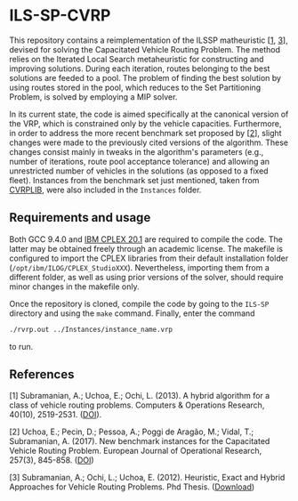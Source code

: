 # ILS-SP-CVRP
This repository contains a reimplementation of the ILSSP matheuristic [[1](#1), [3](#3)], devised for solving the Capacitated Vehicle Routing Problem. The method relies on the Iterated Local Search metaheuristic for constructing and improving solutions. During each iteration, routes belonging to the best solutions are feeded to a pool. The problem of finding the best solution by using routes stored in the pool, which reduces to the Set Partitioning Problem, is solved by employing a MIP solver.

In its current state, the code is aimed specifically at the canonical version of the VRP, which is constrained only by the vehicle capacities. Furthermore, in order to address the more recent benchmark set proposed by [[2](#2)], slight changes were made to the previously cited versions of the algorithm. These changes consist mainly in tweaks in the algorithm's parameters (e.g., number of iterations, route pool acceptance tolerance) and allowing an unrestricted number of vehicles in the solutions (as opposed to a fixed fleet). Instances from the benchmark set just mentioned, taken from [CVRPLIB](http://vrp.galgos.inf.puc-rio.br/index.php/en/), were also included in the `Instances` folder.

## Requirements and usage

Both GCC 9.4.0 and [IBM CPLEX 20.1](https://www.ibm.com/products/ilog-cplex-optimization-studio) are required to compile the code. The latter may be obtained freely through an academic license. The makefile is configured to import the CPLEX libraries from their default installation folder (`/opt/ibm/ILOG/CPLEX_StudioXXX`). Nevertheless, importing them from a different folder, as well as using prior versions of the solver, should require minor changes in the makefile only.

Once the repository is cloned, compile the code by going to the `ILS-SP` directory and using the `make` command. Finally, enter the command
```sh
./rvrp.out ../Instances/instance_name.vrp
```
to run.


## References

<a id="1">[1]</a> Subramanian, A.; Uchoa, E.; Ochi, L. (2013).
A hybrid algorithm for a class of vehicle routing problems. Computers & Operations Research, 40(10), 2519-2531. ([DOI](https://doi.org/10.1016/j.cor.2013.01.013)).

<a id="2">[2]</a> Uchoa, E.; Pecin, D.; Pessoa, A.; Poggi de Aragão, M.; Vidal, T.; Subramanian, A. (2017). New benchmark instances for the Capacitated Vehicle Routing Problem. European Journal of Operational Research, 257(3), 845-858. ([DOI](https://doi.org/10.1016/j.ejor.2016.08.012))

<a id="3">[3]</a> Subramanian, A.; Ochi, L.; Uchoa, E. (2012). Heuristic, Exact and Hybrid Approaches for Vehicle Routing Problems. Phd Thesis. ([Download](http://www.ic.uff.br/PosGraduacao/frontend-tesesdissertacoes/download.php?id=532.pdf&tipo=trabalho))
